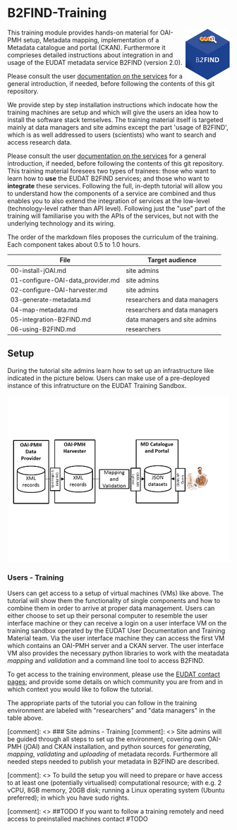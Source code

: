 # B2FIND-Training
<img align="right" src="img/B2FIND.png" width="100px">
This training module provides hands-on material for OAI-PMH setup, Metadata mapping, implementation of a Metadata catalogue and portal (CKAN). Furthermore it comprieses detailed instructions about integration in and usage of the EUDAT metadata service B2FIND (version 2.0).

Please consult the user [documentation on the services](https://eudat.eu/services/userdoc) for a general introduction, if needed, before following the contents of this git repository. 

We provide step by step installation instructions which indocate how the training machines are setup and which will give the users an idea how to install the software stack temselves. The training material itself is targeted mainly at data managers and site admins except the part 'usage of B2FIND', which is as well addressed to users (scientists) who want to search and access research data. 

Please consult the user [documentation on the services](https://eudat.eu/services/userdoc) for a general introduction, if needed, before following the contents of this git repository. This training material foresees two types of trainees: those who want to learn how to **use** the EUDAT B2FIND services; and those who want to **integrate** these services. Following the full, in-depth tutorial will allow you to understand how the components of a service are combined and thus enables you to also extend the integration of services at the low-level (technology-level rather than API level). Following just the "use" part of the training will familiarise you with the APIs of the services, but not with the underlying technology and its wiring. 

The order of the markdown files proposes the curriculum of the training. Each component takes about 0.5 to 1.0 hours.

File | Target audience
------|-------------------
00-install-jOAI.md | site admins
01-configure-OAI-data_provider.md | site admins
02-configure-OAI-harvester.md | site admins
03-generate-metadata.md	| researchers and data managers
04-map-metadata.md	| researchers and data managers
05-integration-B2FIND.md	| data managers and site admins
06-using-B2FIND.md	| researchers

## Setup
During the tutorial site admins learn how to set up an infrastructure like indicated in the picture below. Users can make use of a pre-deployed instance of this infratructure on the EUDAT Training Sandbox. 

<img align="centre" src="img/VM-setup.png" width="800px">

### Users - Training
Users can get access to a setup of virtual machines (VMs) like above. The tutorial will show them the functionality of single components and how to combine them in order to arrive at proper data management. Users can either choose to set up their personal computer to resemble the user interface machine or they can receive a login on a user interface VM on the training sandbox operated by the EUDAT User Documentation and Training Material team. Via the user interface machine they can access the first VM which contains an OAI-PMH server and a CKAN server. The user interface VM also provides the necessary python libraries to work with the meatadata *mapping* and *validation* and a command line tool to access B2FIND.

To get access to the training environment, please use the [EUDAT contact pages](https://eudat.eu/support-request?service=DOCUMENTATION); and provide some details on which community you are from and in which context you would like to follow the tutorial. 

The appropriate parts of the tutorial you can follow in the training environment are labeled with "researchers" and "data managers" in the table above.

[comment]: <> ### Site admins - Training
[comment]: <> Site admins will be guided through all steps to set up the environment, covering own OAI-PMH (jOAI) and CKAN installation, and python sources for *generating*, *mapping*, *validating* and *uploading* of metadata records. Furthermore all needed steps needed to publish your metadata in B2FIND are described.

[comment]: <> To build the setup you will need to prepare or have access to at least one (potentially virtualised) computational resource; with e.g. 2 vCPU, 8GB memory, 20GB disk; running a Linux operating system (Ubuntu preferred); in which you have sudo rights.

[comment]: <> ##TODO If you want to follow a training remotely and need access to preinstalled machines contact #TODO
